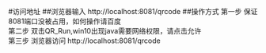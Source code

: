 #访问地址
##浏览器输入
http://localhost:8081/qrcode
##操作方式
第一步 保证8081端口没被占用，如何操作请百度  
第二步 双击QR_Run,win10出现java需要网络权限，请点击允许  
第三步 浏览器访问 http://localhost:8081/qrcode